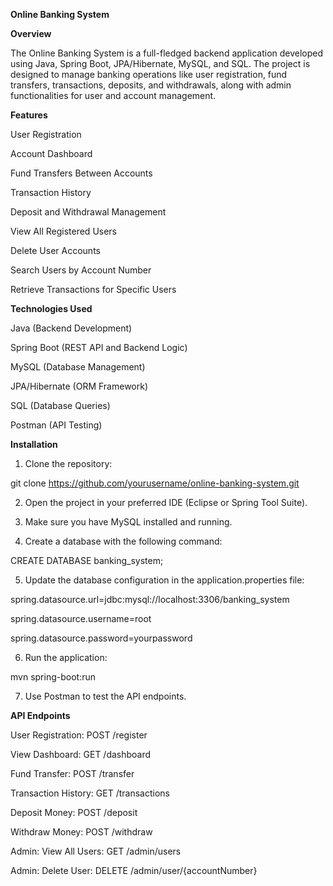 **Online Banking System**

**Overview**

The Online Banking System is a full-fledged backend application developed using Java, Spring Boot, JPA/Hibernate, MySQL, and SQL. The project is designed to manage banking operations like user registration, fund transfers, transactions, deposits, and withdrawals, along with admin functionalities for user and account management.

**Features**

User Registration

Account Dashboard

Fund Transfers Between Accounts

Transaction History

Deposit and Withdrawal Management

View All Registered Users

Delete User Accounts

Search Users by Account Number

Retrieve Transactions for Specific Users

**Technologies Used**

Java (Backend Development)

Spring Boot (REST API and Backend Logic)

MySQL (Database Management)

JPA/Hibernate (ORM Framework)

SQL (Database Queries)

Postman (API Testing)

**Installation**

1. Clone the repository:

git clone https://github.com/yourusername/online-banking-system.git

2. Open the project in your preferred IDE (Eclipse or Spring Tool Suite).

3. Make sure you have MySQL installed and running.

4. Create a database with the following command:

CREATE DATABASE banking_system;

5. Update the database configuration in the application.properties file:

spring.datasource.url=jdbc:mysql://localhost:3306/banking_system

spring.datasource.username=root

spring.datasource.password=yourpassword

6. Run the application:

mvn spring-boot:run

7. Use Postman to test the API endpoints.

**API Endpoints**

User Registration: POST /register

View Dashboard: GET /dashboard

Fund Transfer: POST /transfer

Transaction History: GET /transactions

Deposit Money: POST /deposit

Withdraw Money: POST /withdraw

Admin: View All Users: GET /admin/users

Admin: Delete User: DELETE /admin/user/{accountNumber}
